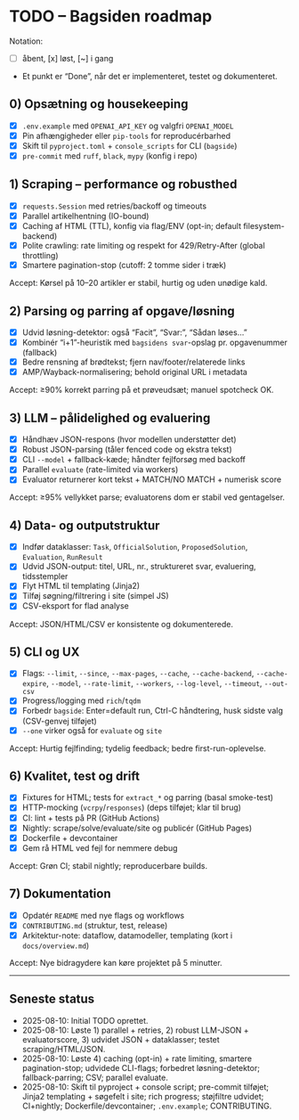 # TODO – Bagsiden roadmap

Notation:
- [ ] åbent, [x] løst, [~] i gang
- Et punkt er “Done”, når det er implementeret, testet og dokumenteret.

## 0) Opsætning og housekeeping
- [x] `.env.example` med `OPENAI_API_KEY` og valgfri `OPENAI_MODEL`
- [x] Pin afhængigheder eller `pip-tools` for reproducérbarhed
- [x] Skift til `pyproject.toml` + `console_scripts` for CLI (`bagside`)
- [x] `pre-commit` med `ruff`, `black`, `mypy` (konfig i repo)

## 1) Scraping – performance og robusthed
- [x] `requests.Session` med retries/backoff og timeouts
- [x] Parallel artikelhentning (IO-bound)
- [x] Caching af HTML (TTL), konfig via flag/ENV (opt-in; default filesystem-backend)
- [x] Polite crawling: rate limiting og respekt for 429/Retry-After (global throttling)
- [x] Smartere pagination-stop (cutoff: 2 tomme sider i træk)

Accept: Kørsel på 10–20 artikler er stabil, hurtig og uden unødige kald.

## 2) Parsing og parring af opgave/løsning
- [x] Udvid løsning-detektor: også “Facit”, “Svar:”, “Sådan løses…”
- [x] Kombinér “i+1”-heuristik med `bagsidens svar`-opslag pr. opgavenummer (fallback)
- [x] Bedre rensning af brødtekst; fjern nav/footer/relaterede links
- [x] AMP/Wayback-normalisering; behold original URL i metadata

Accept: ≥90% korrekt parring på et prøveudsæt; manuel spotcheck OK.

## 3) LLM – pålidelighed og evaluering
- [x] Håndhæv JSON-respons (hvor modellen understøtter det)
- [x] Robust JSON-parsing (tåler fenced code og ekstra tekst)
- [x] CLI `--model` + fallback-kæde; håndter fejlforsøg med backoff
- [x] Parallel `evaluate` (rate-limited via workers)
- [x] Evaluator returnerer kort tekst + MATCH/NO MATCH + numerisk score

Accept: ≥95% vellykket parse; evaluatorens dom er stabil ved gentagelser.

## 4) Data- og outputstruktur
- [x] Indfør dataklasser: `Task`, `OfficialSolution`, `ProposedSolution`, `Evaluation`, `RunResult`
- [x] Udvid JSON-output: titel, URL, nr., struktureret svar, evaluering, tidsstempler
- [x] Flyt HTML til templating (Jinja2)
- [x] Tilføj søgning/filtrering i site (simpel JS)
- [x] CSV-eksport for flad analyse

Accept: JSON/HTML/CSV er konsistente og dokumenterede.

## 5) CLI og UX
- [x] Flags: `--limit`, `--since`, `--max-pages`, `--cache`, `--cache-backend`, `--cache-expire`, `--model`, `--rate-limit`, `--workers`, `--log-level`, `--timeout`, `--out-csv`
- [x] Progress/logging med `rich`/`tqdm`
- [x] Forbedr `bagside`: Enter=default run, Ctrl-C håndtering, husk sidste valg (CSV-genvej tilføjet)
- [x] `--one` virker også for `evaluate` og `site`

Accept: Hurtig fejlfinding; tydelig feedback; bedre first-run-oplevelse.

## 6) Kvalitet, test og drift
- [x] Fixtures for HTML; tests for `extract_*` og parring (basal smoke-test)
- [x] HTTP-mocking (`vcrpy`/`responses`) (deps tilføjet; klar til brug)
- [x] CI: lint + tests på PR (GitHub Actions)
- [x] Nightly: scrape/solve/evaluate/site og publicér (GitHub Pages)
- [x] Dockerfile + devcontainer
- [x] Gem rå HTML ved fejl for nemmere debug

Accept: Grøn CI; stabil nightly; reproducerbare builds.

## 7) Dokumentation
- [x] Opdatér `README` med nye flags og workflows
- [x] `CONTRIBUTING.md` (struktur, test, release)
- [x] Arkitektur-note: dataflow, datamodeller, templating (kort i `docs/overview.md`)

Accept: Nye bidragydere kan køre projektet på 5 minutter.

---

## Seneste status
- 2025-08-10: Initial TODO oprettet.
- 2025-08-10: Løste 1) parallel + retries, 2) robust LLM-JSON + evaluatorscore, 3) udvidet JSON + dataklasser; testet scraping/HTML/JSON.
- 2025-08-10: Løste 4) caching (opt-in) + rate limiting, smartere pagination-stop; udvidede CLI-flags; forbedret løsning-detektor; fallback-parring; CSV; parallel evaluate.
- 2025-08-10: Skift til pyproject + console script; pre-commit tilføjet; Jinja2 templating + søgefelt i site; rich progress; støjfiltre udvidet; CI+nightly; Dockerfile/devcontainer; `.env.example`; CONTRIBUTING.
